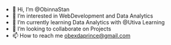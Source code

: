 - 👋 Hi, I’m @ObinnaStan
- 👀 I’m interested in WebDevelopment and Data Analytics
- 🌱 I’m currently learning Data Analytics with @Utiva Learning
- 💞️ I’m looking to collaborate on Projects
- 📫 How to reach me obexdaprince@gmail.com

<!---
ObinnaStan/ObinnaStan is a ✨ special ✨ repository because its `README.md` (this file) appears on your GitHub profile.
You can click the Preview link to take a look at your changes.
--->
